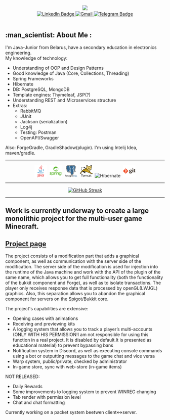 <div id="header" align="center">
  <img src="https://i.pinimg.com/originals/ab/dc/be/abdcbe5fdef8ee78bdc312cda2b67df6.gif" width="150"/>
</div>

<div id="badges" align ="center">
  <a href="https://www.linkedin.com/in/ne9ko">
    <img src="https://img.shields.io/badge/LinkedIn-blue?style=for-the-badge&logo=linkedin&logoColor=white" alt="LinkedIn Badge"/>
  </a>
  <a href="mailto:xpor2002@gmail.com">
    <img alt="Gmail" src="https://img.shields.io/badge/Gmail-D14836?style=for-the-badge&logo=gmail&logoColor=white" />
  </a>
  <a href="https://t.me/ne9ko">
    <img src="https://img.shields.io/badge/Telegram-blue?style=for-the-badge&logo=telegram&logoColor=black" alt="Telegram Badge"/>
  </a>
  <br>
  <img src="https://komarev.com/ghpvc/?username=Laytin&style=flat-square&color=blue" alt=""/ align="center">
</div>

<h2>:man_scientist: About Me :</h2>

I'm Java-Junior from Belarus, have a secondary education in electronics engineering.
<br>
My knowledge of technology: 

- Understanding of OOP and Design Patterns
- Good knowledge of Java (Core, Collections, Threading)
- Spring Frameworks
- Hibernate
- DB: PostgreSQL, MongoDB
- Template engines: Thymeleaf, JSP(?)
- Understanding REST and Microservices structure
- Extras:
  - RabbitMQ
  - JUnit
  - Jackson (serialization)
  - Log4j
  - Testing: Postman
  - OpenAPI/Swagger

Also: ForgeGradle, GradleShadow(plugin).
I'm using Intelij Idea, maven/gradle.

---
<div align = "center">
  <img src="https://github.com/devicons/devicon/blob/master/icons/java/java-original-wordmark.svg" title="Java" alt="Java" width="40" height="40"/>&nbsp;
  <img src="https://github.com/devicons/devicon/blob/master/icons/spring/spring-original-wordmark.svg" title="Spring" alt="Spring" width="40" height="40"/>&nbsp;
  <img src="https://github.com/devicons/devicon/blob/master/icons/postgresql/postgresql-original-wordmark.svg" title="PostgreSQL"  alt="PostgreSQL" width="40" height="40"/>&nbsp;
  <img src="https://github.com/devicons/devicon/blob/master/icons/tomcat/tomcat-original-wordmark.svg" title="Tomcat"  alt="Tomcat" width="40" height="40"/>&nbsp;
  <img src="https://cdn.worldvectorlogo.com/logos/hibernate.svg" title="Hibernate"  alt="Hibernate" width="40" height="40"/>&nbsp;
  <img src="https://github.com/devicons/devicon/blob/master/icons/git/git-original-wordmark.svg" title="Git" **alt="Git" width="40" height="40"/>
</div>

---
<div align = "center">

[![GitHub Streak](https://streak-stats.demolab.com/?user=Laytin&theme=prussian)](https://git.io/streak-stats) 
  
</div>

---

Work is currently underway to create a large monolithic project for the multi-user game Minecraft.
-
**[Project page](https://github.com/Laytin/ExlnProject)**
-
The project consists of a modification part that adds a graphical component, as well as communication with the server side of the modification. 
The server side of the modification is used for injection into the runtime of the Java machine and work with the API of the plugin of the same name, 
which allows you to get full functionality (both the functionality of the bukkit component and Forge), as well as to isolate transactions.
The player only receives response data that is processed by openGL(LWJGL) graphics.
Also, this separation allows you to abandon the graphical component for servers on the Spigot/Bukkit core.

The project's capabilities are extensive:
- Opening cases with animations
- Receiving and previewing kits
- A logging system that allows you to track a player’s multi-accounts (ONLY WITH HIS PERMISSION!I am not responsible for using this function in a real project.
  It is disabled by default.It is presented as educational material) to prevent bypassing bans
- Notification system in Discord, as well as executing console commands using a bot or outputting messages to the game chat and vice versa
- Warp system, public/private, checked by administrator
- In-game store, sync with web-store (in-game items)
  
NOT RELEASED:
- Daily Rewards
- Some improvements to logging system to prevent WINREG changing
- Tab render with permission level
- Chat and chat formatting

Currently working on a packet system beetwen client<->server.
